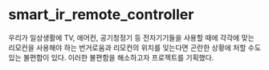 # smart_ir_remote_controller

우리가 일상생활에 TV, 에어컨, 공기청정기 등 전자기기들을 사용할 때에 각각에 맞는 리모컨을 사용해야 하는 번거로움과 리모컨의 위치를 잊는다면 곤란한 상황에 처할 수도 있는 불편함이 있다.
이러한 불편함을 해소하고자 프로젝트를 기획했다.
